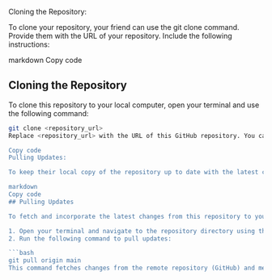 Cloning the Repository:

To clone your repository, your friend can use the git clone command. Provide them with the URL of your repository. Include the following instructions:

markdown
Copy code
## Cloning the Repository

To clone this repository to your local computer, open your terminal and use the following command:

```bash
git clone <repository_url>
Replace <repository_url> with the URL of this GitHub repository. You can find the URL by clicking on the "Code" button on this repository's GitHub page.

Copy code
Pulling Updates:

To keep their local copy of the repository up to date with the latest changes from your repository, your friend can use the git pull command. Include these instructions:

markdown
Copy code
## Pulling Updates

To fetch and incorporate the latest changes from this repository to your local copy, follow these steps:

1. Open your terminal and navigate to the repository directory using the `cd` command.
2. Run the following command to pull updates:

```bash
git pull origin main
This command fetches changes from the remote repository (GitHub) and merges them into your local copy. Make sure you are in the main branch (or the appropriate branch) to get the latest updates.


